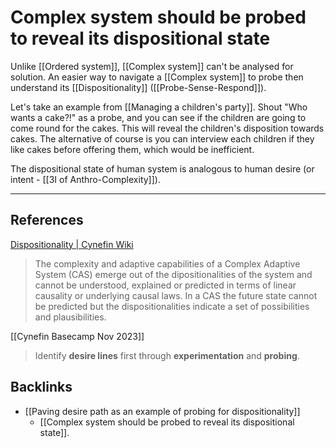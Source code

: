 # Complex system should be probed to reveal its dispositional state
Unlike [[Ordered system]], [[Complex system]] can't be analysed for solution. An easier way to navigate a [[Complex system]] to probe then understand its [[Dispositionality]] ([[Probe-Sense-Respond]]).

Let's take an example from [[Managing a children's party]]. Shout "Who wants a cake?!" as a probe, and you can see if the children are going to come round for the cakes. This will reveal the children's disposition towards cakes. The alternative of course is you can interview each children if they like cakes before offering them, which would be inefficient.

The dispositional state of human system is analogous to human desire (or intent - [[3I of Anthro-Complexity]]).

---
## References
[Dispositionality | Cynefin Wiki](https://cynefin.io/wiki/Dispositionality)
> The complexity and adaptive capabilities of a Complex Adaptive System (CAS) emerge out of the dipositionalities of the system and cannot be understood, explained or predicted in terms of linear causality or underlying causal laws. In a CAS the future state cannot be predicted but the dispositionalities indicate a set of possibilities and plausibilities.

[[Cynefin Basecamp Nov 2023]]
> Identify **desire lines** first through **experimentation** and **probing**.

## Backlinks
* [[Paving desire path as an example of probing for dispositionality]]
	* [[Complex system should be probed to reveal its dispositional state]].

<!-- #evergreen -->

<!-- {BearID:D9AD7708-5F3D-45F6-AF5D-66E99CF3EFDC} -->

